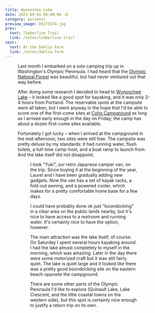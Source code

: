 ```yaml
---
title: Wynoochee Lake
date: 2021-09-01 00:00:00 -8
category: personal
preview_image: DSCF3574.jpg
prev:
  text: Timberline Trail
  link: /notes/timberline-trail
next:
  text: At the Dahlia Farm
  link: /notes/dahlia-farm
---
```

<script setup>
import image1 from '/images/DSCF3574.jpg?w=900';
import image2 from '/images/DSCF3551.jpg?w=900';
import image3 from '/images/DSCF3585.jpg?w=900';
import image4 from '/images/DSCF3554.jpg?w=900';
import image5 from '/images/DSCF3599.jpg?w=900';
</script>

<Figure :src="image1" caption="Wynoochee Lake, Washington" />

Last month I embarked on a solo camping trip up in Washington's Olympic
Peninsula. I had heard that the [Olympic National
Forest](https://www.recreation.gov/camping/gateways/1120) was beautiful,
but had never ventured out that way before.

After doing some research I decided to head to [Wynoochee
Lake](https://goo.gl/maps/JfBXUTKC2g4ocFgt6) – it looked
like a good spot for kayaking, and it was only 3-4 hours from Portland.
The reservable spots at the campsite were all taken, but I went anyway in the
hope that I'd be able to score one of the first-come sites at [Coho
Campground](https://www.recreation.gov/camping/campgrounds/233384?tab=info) as
long as I arrived early enough in the day on Friday; the camp has about a dozen
first-come sites available.

Fortunately I got lucky – when I arrived at the campground in the mid-afternoon,
two sites were still free. The campsite was pretty deluxe by my standards: it had
running water, flush toilets, a full-time camp-host, and a boat ramp to launch
from. And the lake itself did not disappoint.

<Figure :src="image2" caption='"Yuki"' />

I took "Yuki", our retro Japanese camper van, on the trip. Since buying it
at the beginning of the year, Laurel and I have been gradually adding new
gadgets. Now the van has a set of kayak racks, a fold-out awning, and a
powered cooler, which makes for a pretty comfortable home base for a few days.

I could have probably done ok just "boondocking" in a clear area on the public
lands nearby, but it's nice to have access to a restroom and running water. It's
certainly nice to have the option, however.

The main attraction was the lake itself, of course. On Saturday I spent several
hours kayaking around. I had the lake almost completely to myself in the morning,
which was amazing. Later in the day there were some motorized craft but it was
still fairly quiet. The lake is quiet large and it looked like there was a pretty
good boondocking site on the eastern beach opposite the campground.

There are some other parts of the Olympic Peninsula I'd like to explore
(Quinault Lake, Lake Crescent, and the little coastal towns on the western side),
but this spot is certainly nice enough to justify a return trip on its own.

<Figure :src="image3" alt="Kayak on the shore of Wynoochee Lake" />

<Figure :src="image4" alt="Sunset at the edge of Wynoochee Lake" />

<Figure :src="image5" alt="Night sky over Wynoochee Lake" />
